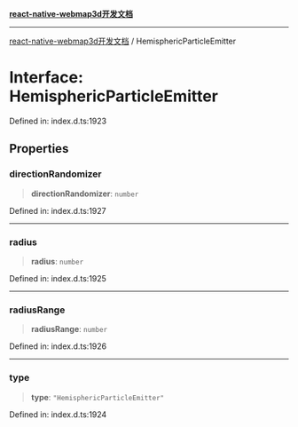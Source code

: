 [**react-native-webmap3d开发文档**](../README.md)

***

[react-native-webmap3d开发文档](../globals.md) / HemisphericParticleEmitter

# Interface: HemisphericParticleEmitter

Defined in: index.d.ts:1923

## Properties

### directionRandomizer

> **directionRandomizer**: `number`

Defined in: index.d.ts:1927

***

### radius

> **radius**: `number`

Defined in: index.d.ts:1925

***

### radiusRange

> **radiusRange**: `number`

Defined in: index.d.ts:1926

***

### type

> **type**: `"HemisphericParticleEmitter"`

Defined in: index.d.ts:1924

